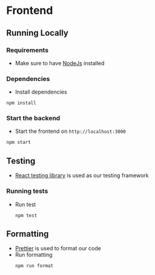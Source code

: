 # Frontend

## Running Locally

### Requirements
- Make sure to have [NodeJs](https://nodejs.org/en/) installed

### Dependencies
- Install dependencies
```
npm install
```

### Start the backend
- Start the frontend on `http://localhost:3000`
```
npm start
```

## Testing
- [React testing library](https://testing-library.com/docs/react-testing-library/intro/) is used as our testing framework

### Running tests
- Run test
    ```
    npm test
    ```

## Formatting
- [Prettier](https://prettier.io/) is used to format our code
- Run formatting
    ```
    npm run format
    ```